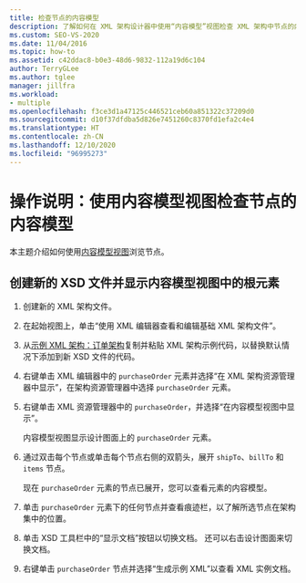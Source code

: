 ```yaml
---
title: 检查节点的内容模型
description: 了解如何在 XML 架构设计器中使用“内容模型”视图检查 XML 架构中节点的内容模型。
ms.custom: SEO-VS-2020
ms.date: 11/04/2016
ms.topic: how-to
ms.assetid: c42ddac8-b0e3-48d6-9832-112a19d6c104
author: TerryGLee
ms.author: tglee
manager: jillfra
ms.workload:
- multiple
ms.openlocfilehash: f3ce3d1a47125c446521ceb60a851322c37209d0
ms.sourcegitcommit: d10f37dfdba5d826e7451260c8370fd1efa2c4e4
ms.translationtype: HT
ms.contentlocale: zh-CN
ms.lasthandoff: 12/10/2020
ms.locfileid: "96995273"
---
```

# <a name="how-to-examine-the-content-model-of-nodes-by-using-the-content-model-view"></a>操作说明：使用内容模型视图检查节点的内容模型

本主题介绍如何使用[内容模型视图](../xml-tools/content-model-view.md)浏览节点。

## <a name="to-create-a-new-xsd-file-and-display-the-root-element-in-the-content-model-view"></a>创建新的 XSD 文件并显示内容模型视图中的根元素

1. 创建新的 XML 架构文件。

2. 在起始视图上，单击“使用 XML 编辑器查看和编辑基础 XML 架构文件”。

3. 从[示例 XML 架构：订单架构](../xml-tools/sample-xsd-file-purchase-order-schema.md)复制并粘贴 XML 架构示例代码，以替换默认情况下添加到新 XSD 文件的代码。

4. 右键单击 XML 编辑器中的 `purchaseOrder` 元素并选择“在 XML 架构资源管理器中显示”，在架构资源管理器中选择 `purchaseOrder` 元素。

5. 右键单击 XML 资源管理器中的 `purchaseOrder`，并选择“在内容模型视图中显示”。

     内容模型视图显示设计图面上的 `purchaseOrder` 元素。

6. 通过双击每个节点或单击每个节点右侧的双箭头，展开 `shipTo`、`billTo` 和 `items` 节点。

     现在 `purchaseOrder` 元素的节点已展开，您可以查看元素的内容模型。

7. 单击 `purchaseOrder` 元素下的任何节点并查看痕迹栏，以了解所选节点在架构集中的位置。

8. 单击 XSD 工具栏中的“显示文档”按钮以切换文档。 还可以右击设计图面来切换文档。

9. 右键单击 `purchaseOrder` 节点并选择“生成示例 XML”以查看 XML 实例文档。
